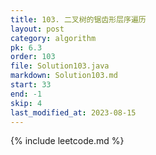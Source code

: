 ```yaml
---
title: 103. 二叉树的锯齿形层序遍历
layout: post
category: algorithm
pk: 6.3
order: 103
file: Solution103.java
markdown: Solution103.md
start: 33
end: -1
skip: 4
last_modified_at: 2023-08-15
---
```


{% include leetcode.md %}